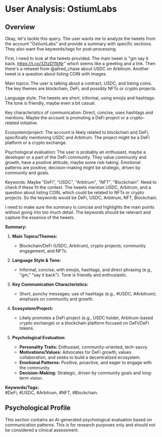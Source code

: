 # User Analysis: OstiumLabs

## Overview

<think>
Okay, let's tackle this query. The user wants me to analyze the tweets from the account "OstiumLabs" and provide a summary with specific sections. They also want five keywords/tags for post-processing. 

First, I need to look at the tweets provided. The main tweet is "gm say it back. https://t.co/3ZtzD11bNr" which seems like a greeting and a link. Then there's a retweet from @allred_chase about USDC on Arbitrum. Another tweet is a question about listing COIN with images. 

Main topics: The user is talking about a contract, USDC, and listing coins. The key themes are blockchain, DeFi, and possibly NFTs or crypto projects. 

Language style: The tweets are short, informal, using emojis and hashtags. The tone is friendly, maybe even a bit casual. 

Key characteristics of communication: Direct, concise, uses hashtags and mentions. Maybe the account is promoting a DeFi project or a crypto-related initiative.

Ecosystem/project: The account is likely related to blockchain and DeFi, specifically mentioning USDC and Arbitrum. The project might be a DeFi platform or a crypto exchange.

Psychological evaluation: The user is probably an enthusiast, maybe a developer or a part of the DeFi community. They value community and growth, have a positive attitude, maybe some risk-taking. Emotional patterns are positive, decision-making might be strategic, driven by community and goals.

Keywords: Maybe "DeFi", "USDC", "Arbitrum", "NFT", "Blockchain". Need to check if these fit the context. The tweets mention USDC, Arbitrum, and a question about listing COIN, which could be related to NFTs or crypto projects. So the keywords would be DeFi, USDC, Arbitrum, NFT, Blockchain.

I need to make sure the summary is concise and highlights the main points without going into too much detail. The keywords should be relevant and capture the essence of the tweets.
</think>

**Summary:**  
1. **Main Topics/Themes:**  
   - Blockchain/DeFi (USDC, Arbitrum), crypto projects, community engagement, and NFTs.  

2. **Language Style & Tone:**  
   - Informal, concise, with emojis, hashtags, and direct phrasing (e.g., "gm," "say it back"). Tone is friendly and enthusiastic.  

3. **Key Communication Characteristics:**  
   - Short, punchy messages; use of hashtags (e.g., #USDC, #Arbitrum); emphasis on community and growth.  

4. **Ecosystem/Project:**  
   - Likely promotes a DeFi project (e.g., USDC holder, Arbitrum-based crypto exchange) or a blockchain platform focused on DeFi/DeFi tokens.  

5. **Psychological Evaluation:**  
   - **Personality Traits:** Enthusiast, community-oriented, tech-savvy.  
   - **Motivations/Values:** Advocates for DeFi growth, values collaboration, and seeks to build a decentralized ecosystem.  
   - **Emotional Patterns:** Positive, proactive, and eager to engage with the community.  
   - **Decision-Making:** Strategic, driven by community goals and long-term vision.  

**Keywords/Tags:**  
#DeFi, #USDC, #Arbitrum, #NFT, #Blockchain.

## Psychological Profile

This section contains an AI-generated psychological evaluation based on communication patterns. This is for research purposes only and should not be considered a clinical assessment.